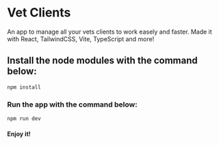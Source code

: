 # Vet Clients

An app to manage all your vets clients to work easely and faster.
Made it with React, TailwindCSS, Vite, TypeScript and more!

## Install the node modules with the command below:
```
npm install
```

### Run the app with the command below:
```
npm run dev
```

#### Enjoy it!